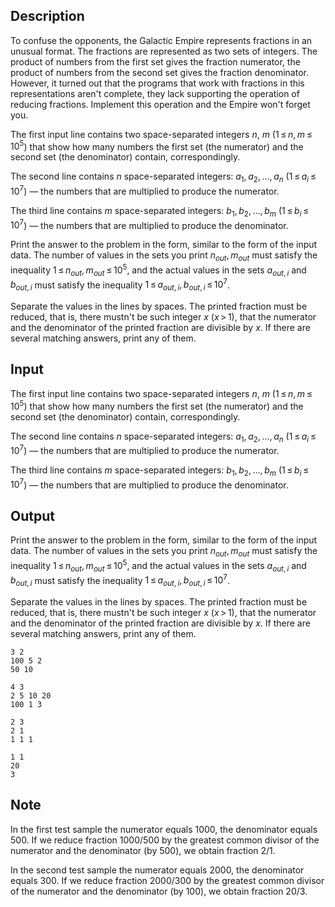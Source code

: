 ## Description

<div><p>To confuse the opponents, the Galactic Empire represents fractions in an unusual format. The fractions are represented as two sets of integers. The product of numbers from the first set gives the fraction numerator, the product of numbers from the second set gives the fraction denominator. However, it turned out that the programs that work with fractions in this representations aren't complete, they lack supporting the operation of reducing fractions. Implement this operation and the Empire won't forget you.</p></div><div class="input-specification"><p>The first input line contains two space-separated integers <span class="tex-span"><i>n</i></span>, <span class="tex-span"><i>m</i></span> (<span class="tex-span">1 ≤ <i>n</i>, <i>m</i> ≤ 10<sup class="upper-index">5</sup></span>) that show how many numbers the first set (the numerator) and the second set (the denominator) contain, correspondingly.</p><p>The second line contains <span class="tex-span"><i>n</i></span> space-separated integers: <span class="tex-span"><i>a</i><sub class="lower-index">1</sub>, <i>a</i><sub class="lower-index">2</sub>, ..., <i>a</i><sub class="lower-index"><i>n</i></sub></span> (<span class="tex-span">1 ≤ <i>a</i><sub class="lower-index"><i>i</i></sub> ≤ 10<sup class="upper-index">7</sup></span>) — the numbers that are multiplied to produce the numerator.</p><p>The third line contains <span class="tex-span"><i>m</i></span> space-separated integers: <span class="tex-span"><i>b</i><sub class="lower-index">1</sub>, <i>b</i><sub class="lower-index">2</sub>, ..., <i>b</i><sub class="lower-index"><i>m</i></sub></span> (<span class="tex-span">1 ≤ <i>b</i><sub class="lower-index"><i>i</i></sub> ≤ 10<sup class="upper-index">7</sup></span>) — the numbers that are multiplied to produce the denominator.</p></div><div class="output-specification"><p>Print the answer to the problem in the form, similar to the form of the input data. The number of values in the sets you print <span class="tex-span"><i>n</i><sub class="lower-index"><i>out</i></sub>, <i>m</i><sub class="lower-index"><i>out</i></sub></span> must satisfy the inequality <span class="tex-span">1 ≤ <i>n</i><sub class="lower-index"><i>out</i></sub>, <i>m</i><sub class="lower-index"><i>out</i></sub> ≤ 10<sup class="upper-index">5</sup></span>, and the actual values in the sets <span class="tex-span"><i>a</i><sub class="lower-index"><i>out</i>, <i>i</i></sub></span> and <span class="tex-span"><i>b</i><sub class="lower-index"><i>out</i>, <i>i</i></sub></span> must satisfy the inequality <span class="tex-span">1 ≤ <i>a</i><sub class="lower-index"><i>out</i>, <i>i</i></sub>, <i>b</i><sub class="lower-index"><i>out</i>, <i>i</i></sub> ≤ 10<sup class="upper-index">7</sup></span>. </p><p>Separate the values in the lines by spaces. The printed fraction must be reduced, that is, there mustn't be such integer <span class="tex-span"><i>x</i></span> (<span class="tex-span"><i>x</i> &gt; 1</span>), that the numerator and the denominator of the printed fraction are divisible by <span class="tex-span"><i>x</i></span>. If there are several matching answers, print any of them.</p></div>

## Input

<p>The first input line contains two space-separated integers <span class="tex-span"><i>n</i></span>, <span class="tex-span"><i>m</i></span> (<span class="tex-span">1 ≤ <i>n</i>, <i>m</i> ≤ 10<sup class="upper-index">5</sup></span>) that show how many numbers the first set (the numerator) and the second set (the denominator) contain, correspondingly.</p><p>The second line contains <span class="tex-span"><i>n</i></span> space-separated integers: <span class="tex-span"><i>a</i><sub class="lower-index">1</sub>, <i>a</i><sub class="lower-index">2</sub>, ..., <i>a</i><sub class="lower-index"><i>n</i></sub></span> (<span class="tex-span">1 ≤ <i>a</i><sub class="lower-index"><i>i</i></sub> ≤ 10<sup class="upper-index">7</sup></span>) — the numbers that are multiplied to produce the numerator.</p><p>The third line contains <span class="tex-span"><i>m</i></span> space-separated integers: <span class="tex-span"><i>b</i><sub class="lower-index">1</sub>, <i>b</i><sub class="lower-index">2</sub>, ..., <i>b</i><sub class="lower-index"><i>m</i></sub></span> (<span class="tex-span">1 ≤ <i>b</i><sub class="lower-index"><i>i</i></sub> ≤ 10<sup class="upper-index">7</sup></span>) — the numbers that are multiplied to produce the denominator.</p>

## Output

<p>Print the answer to the problem in the form, similar to the form of the input data. The number of values in the sets you print <span class="tex-span"><i>n</i><sub class="lower-index"><i>out</i></sub>, <i>m</i><sub class="lower-index"><i>out</i></sub></span> must satisfy the inequality <span class="tex-span">1 ≤ <i>n</i><sub class="lower-index"><i>out</i></sub>, <i>m</i><sub class="lower-index"><i>out</i></sub> ≤ 10<sup class="upper-index">5</sup></span>, and the actual values in the sets <span class="tex-span"><i>a</i><sub class="lower-index"><i>out</i>, <i>i</i></sub></span> and <span class="tex-span"><i>b</i><sub class="lower-index"><i>out</i>, <i>i</i></sub></span> must satisfy the inequality <span class="tex-span">1 ≤ <i>a</i><sub class="lower-index"><i>out</i>, <i>i</i></sub>, <i>b</i><sub class="lower-index"><i>out</i>, <i>i</i></sub> ≤ 10<sup class="upper-index">7</sup></span>. </p><p>Separate the values in the lines by spaces. The printed fraction must be reduced, that is, there mustn't be such integer <span class="tex-span"><i>x</i></span> (<span class="tex-span"><i>x</i> &gt; 1</span>), that the numerator and the denominator of the printed fraction are divisible by <span class="tex-span"><i>x</i></span>. If there are several matching answers, print any of them.</p>





```input1
3 2
100 5 2
50 10

```




```input2
4 3
2 5 10 20
100 1 3

```




```output1
2 3
2 1
1 1 1

```




```output2
1 1
20
3

```



## Note

<p>In the first test sample the numerator equals 1000, the denominator equals 500. If we reduce fraction 1000/500 by the greatest common divisor of the numerator and the denominator (by 500), we obtain fraction 2/1.</p><p>In the second test sample the numerator equals 2000, the denominator equals 300. If we reduce fraction 2000/300 by the greatest common divisor of the numerator and the denominator (by 100), we obtain fraction 20/3.</p>
